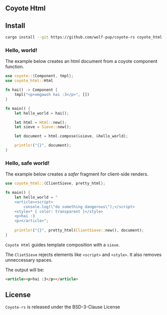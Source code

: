 
## Coyote Html

## Install

```sh
cargo install --git https://github.com/wolf-pup/coyote-rs coyote_html
```

### Hello, world!

The example below creates an html document from a coyote component function.

```rust
use coyote::{Component, tmpl};
use coyote_html::Html

fn hai() -> Component {
    tmpl("<p>omgawsh hai :3</p>", [])
}

fn main() {
    let hello_world = hai();

    let html = Html::new();
    let sieve = Sieve::new();

    let document = html.compose(&sieve, &hello_world); 

    println!("{}", document);
}
```

### Hello, safe world!

The example below creates a _safer_ fragment for client-side renders. 

```rust
use coyote_html::{ClientSieve, pretty_html};

fn main() {
    let hello_world = "
    <article><script>
        console.log(\"do something dangerous\");</script>
    <style>* { color: transparent }</style>
    <p>hai :3
    <p></article>";
    
    println!("{}", pretty_html(ClientSieve::new(), document);
}
```

`Coyote Html` guides template composition with a `sieve`.

The `ClietSieve` rejects elements like `<script>` and `<style>`. It also removes unneccessary spaces.

The output will be:
```html
<article><p>hai :3</p></article>
```

## License

`Coyote-rs` is released under the BSD-3-Clause License
